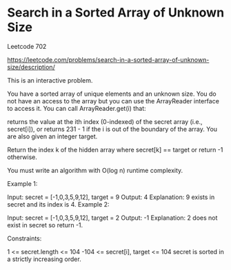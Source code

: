 # Search in a Sorted Array of Unknown Size


Leetcode 702

https://leetcode.com/problems/search-in-a-sorted-array-of-unknown-size/description/



This is an interactive problem.

You have a sorted array of unique elements and an unknown size. You do not have an access to the array but you can use the ArrayReader interface to access it. You can call ArrayReader.get(i) that:

returns the value at the ith index (0-indexed) of the secret array (i.e., secret[i]), or
returns 231 - 1 if the i is out of the boundary of the array.
You are also given an integer target.

Return the index k of the hidden array where secret[k] == target or return -1 otherwise.

You must write an algorithm with O(log n) runtime complexity.

 

Example 1:

Input: secret = [-1,0,3,5,9,12], target = 9
Output: 4
Explanation: 9 exists in secret and its index is 4.
Example 2:

Input: secret = [-1,0,3,5,9,12], target = 2
Output: -1
Explanation: 2 does not exist in secret so return -1.
 

Constraints:

1 <= secret.length <= 104
-104 <= secret[i], target <= 104
secret is sorted in a strictly increasing order.
